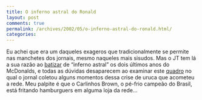```yaml
---
title: O inferno astral do Ronald
layout: post
comments: true
permalink: /archives/2002/05/o-inferno-astral-do-ronald.html/
categories:
---
```

Eu achei que era um daqueles exageros que tradicionalmente se permite nas manchetes dos jornais, mesmo naqueles mais sisudos. Mas o JT tem lá a sua razão ao <a href="http://jt.com.br/editorias/2002/05/14/eco021.html" >batizar</a> de &#8220;inferno astral&#8221; os dois últimos anos do McDonalds, e todas as dúvidas desaparecem ao examinar este [quadro][1] no qual o jornal coletou alguns momentos dessa crise de uruca que acometeu a rede. Meu palpite é que o Carlinhos Brown, o pé-frio campeão do Brasil, está fritando hamburguers em alguma loja da rede&#8230;

 [1]: http://jt.com.br/editorias/2002/05/14/eco022.html
